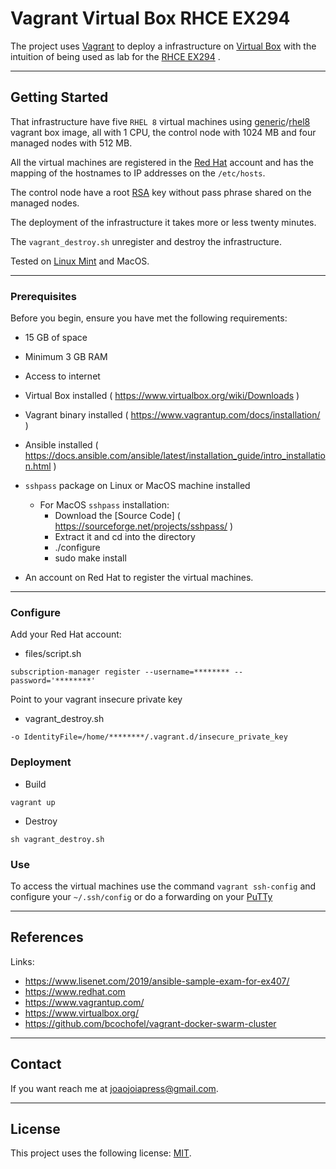 # Vagrant  Virtual Box  RHCE EX294

The project uses [Vagrant](https://www.vagrantup.com/) to deploy a infrastructure on [Virtual Box](https://www.virtualbox.org/) with the intuition of being used as lab for the [RHCE EX294](https://www.redhat.com/en/services/training/ex294-red-hat-certified-engineer-rhce-exam-red-hat-enterprise-linux-8) .

---

## Getting Started

That infrastructure have five ```RHEL 8```  virtual machines using [generic](https://app.vagrantup.com/generic)/[rhel8](https://app.vagrantup.com/generic/boxes/rhel8) vagrant box image, all with 1 CPU, the control node with 1024 MB and four managed nodes with 512 MB.

All the virtual machines are registered in the [Red Hat](https://www.redhat.com) account and has the mapping of the hostnames to IP addresses on the ```/etc/hosts```.

The control node have a root [RSA](https://en.wikipedia.org/wiki/RSA_(cryptosystem)) key without pass phrase shared on the managed nodes.

The deployment of the infrastructure it takes more or less twenty minutes.

The  ```vagrant_destroy.sh``` unregister and destroy the infrastructure.

Tested on [Linux Mint](https://linuxmint.com/) and MacOS.

---

### Prerequisites

Before you begin, ensure you have met the following requirements:

* 15 GB of space
* Minimum 3 GB RAM
* Access to internet
* Virtual Box installed  ( https://www.virtualbox.org/wiki/Downloads )
* Vagrant binary installed  ( https://www.vagrantup.com/docs/installation/ )
* Ansible installed ( https://docs.ansible.com/ansible/latest/installation_guide/intro_installation.html )
* ```sshpass``` package on Linux or MacOS machine installed
  * For MacOS ```sshpass``` installation:
    * Download the [Source Code] ( https://sourceforge.net/projects/sshpass/ )
    * Extract it and cd into the directory
    * ./configure
    * sudo make install

* An account on Red Hat to register the virtual machines.

---

### Configure

Add your Red Hat account:

* files/script.sh
```
subscription-manager register --username=******** --password='********'
```
Point to your vagrant insecure private key

* vagrant_destroy.sh
```
-o IdentityFile=/home/********/.vagrant.d/insecure_private_key
```

### Deployment

* Build

```
vagrant up
```

* Destroy
```
sh vagrant_destroy.sh
```

### Use
To access the virtual machines use the command ```vagrant ssh-config``` and configure your ```~/.ssh/config``` or do a forwarding on your [PuTTy](https://www.chiark.greenend.org.uk/~sgtatham/putty/)

---

## References

Links:
* https://www.lisenet.com/2019/ansible-sample-exam-for-ex407/
* https://www.redhat.com
* https://www.vagrantup.com/
* https://www.virtualbox.org/
* https://github.com/bcochofel/vagrant-docker-swarm-cluster

----

## Contact

If you want reach me at joaojoiapress@gmail.com.

---

## License

This project uses the following license: [MIT](https://github.com/JoaoMJoia/vagrant-vb-rhce/blob/master/LICENSE).
